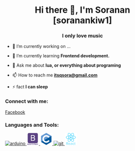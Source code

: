 <h1 align="center">Hi there 👋, I'm Soranan [soranankiw1]</h1>
<h3 align="center">I only love music</h3>

- 🔭 I’m currently working on ...

- 🌱 I’m currently learning **Frontend development.**

- 💬 Ask me about **lua, or everything about programing**

- 📫 How to reach me **itsqsora@gmail.com**

- ⚡ fact **I can sleep**

<h3 align="left">Connect with me:</h3>
<p align="left">
<a href="https://fb.com/soranankiw1" target="blank"><img align="center"/>Facebook</a>
</p>

<h3 align="left">Languages and Tools:</h3>
<p align="left"> <a href="https://www.arduino.cc/" target="_blank"> <img src="https://cdn.worldvectorlogo.com/logos/arduino-1.svg" alt="arduino" width="40" height="40"/> </a> <a href="https://getbootstrap.com" target="_blank"> <img src="https://raw.githubusercontent.com/devicons/devicon/master/icons/bootstrap/bootstrap-plain-wordmark.svg" alt="bootstrap" width="40" height="40"/> </a> <a href="https://www.cprogramming.com/" target="_blank"> <img src="https://raw.githubusercontent.com/devicons/devicon/master/icons/c/c-original.svg" alt="c" width="40" height="40"/> </a> <a href="https://git-scm.com/" target="_blank"> <img src="https://www.vectorlogo.zone/logos/git-scm/git-scm-icon.svg" alt="git" width="40" height="40"/> </a> <a href="https://reactjs.org/" target="_blank"> <img src="https://raw.githubusercontent.com/devicons/devicon/master/icons/react/react-original-wordmark.svg" alt="react" width="40" height="40"/> </a> </p>
